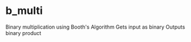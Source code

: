 # b_multi
Binary multiplication using Booth's Algorithm
Gets input as binary
Outputs binary product
